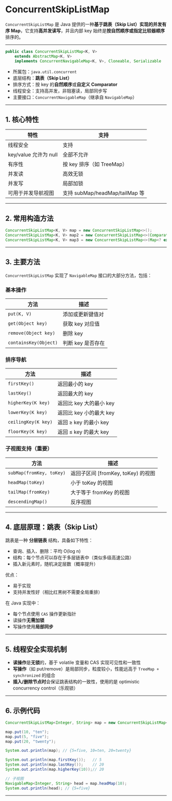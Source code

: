 # ConcurrentSkipListMap

`ConcurrentSkipListMap` 是 Java 提供的一种**基于跳表（Skip List）实现的并发有序 Map**，它支持**高并发读写**，并且内部 key 始终是**按自然顺序或指定比较器顺序**排序的。

---

```java
public class ConcurrentSkipListMap<K, V>
    extends AbstractMap<K, V>
    implements ConcurrentNavigableMap<K, V>, Cloneable, Serializable
```

* 所属包：`java.util.concurrent`
* 底层结构：**跳表（Skip List）**
* 排序方式：按 key 的**自然顺序**或**自定义 Comparator**
* 线程安全：支持高并发，非阻塞读，局部同步写
* 主要接口：`ConcurrentNavigableMap`（继承自 `NavigableMap`）

---

## 1. 核心特性

| 特性                 | 支持                          |
| ------------------ |-----------------------------|
| 线程安全               | 支持                          |
| key/value 允许为 null | 全部不允许                       |
| 有序性                | 按 key 排序（如 TreeMap）         |
| 并发读                | 高效无锁                        |
| 并发写                | 局部加锁                        |
| 可用于并发导航视图          | 支持 subMap/headMap/tailMap 等 |

---

## 2. 常用构造方法

```java
ConcurrentSkipListMap<K, V> map = new ConcurrentSkipListMap<>();
ConcurrentSkipListMap<K, V> map2 = new ConcurrentSkipListMap<>(Comparator<K> cmp);
ConcurrentSkipListMap<K, V> map3 = new ConcurrentSkipListMap<>(Map<? extends K, ? extends V> m);
```

---

## 3. 主要方法

`ConcurrentSkipListMap` 实现了 `NavigableMap` 接口的大部分方法，包括：

### 基本操作

| 方法                    | 描述          |
| --------------------- | ----------- |
| `put(K, V)`           | 添加或更新键值对    |
| `get(Object key)`     | 获取 key 对应值  |
| `remove(Object key)`  | 删除 key      |
| `containsKey(Object)` | 判断 key 是否存在 |

### 排序导航

| 方法                  | 描述               |
| ------------------- | ---------------- |
| `firstKey()`        | 返回最小的 key        |
| `lastKey()`         | 返回最大的 key        |
| `higherKey(K key)`  | 返回比 key 大的最小 key |
| `lowerKey(K key)`   | 返回比 key 小的最大 key |
| `ceilingKey(K key)` | 返回 ≥ key 的最小 key |
| `floorKey(K key)`   | 返回 ≤ key 的最大 key |

### 子视图支持（重要）

| 方法                       | 描述                          |
| ------------------------ | --------------------------- |
| `subMap(fromKey, toKey)` | 返回子区间 \[fromKey, toKey) 的视图 |
| `headMap(toKey)`         | 小于 toKey 的视图                |
| `tailMap(fromKey)`       | 大于等于 fromKey 的视图            |
| `descendingMap()`        | 反序视图                        |

---

## 4. 底层原理：跳表（Skip List）

跳表是一种 **分层链表** 结构，具备如下特性：

* 查询、插入、删除：平均 O(log n)
* 结构：每个节点可以存在于多层链表中（类似多级高速公路）
* 插入新元素时，随机决定层数（概率提升）

优点：

* 易于实现
* 支持并发性好（相比红黑树不需要全局重排）

在 Java 实现中：

* 每个节点使用 `CAS` 操作更新指针
* 读操作**无需加锁**
* 写操作使用**局部同步**

---

## 5. 线程安全实现机制

* **读操作**是**无锁**的，基于 volatile 变量和 CAS 实现可见性和一致性
* **写操作**（如 put/remove）是局部同步，粒度较小，性能远高于 `TreeMap + synchronized` 的组合
* **插入/删除节点时**会保证跳表结构的一致性，使用的是 optimistic concurrency control（乐观锁）

---



## 6. 示例代码

```java
ConcurrentSkipListMap<Integer, String> map = new ConcurrentSkipListMap<>();

map.put(10, "ten");
map.put(5, "five");
map.put(20, "twenty");

System.out.println(map); // {5=five, 10=ten, 20=twenty}

System.out.println(map.firstKey());   // 5
System.out.println(map.lastKey());    // 20
System.out.println(map.higherKey(10));// 20

// 子视图
NavigableMap<Integer, String> head = map.headMap(10);
System.out.println(head); // {5=five}
```

---


